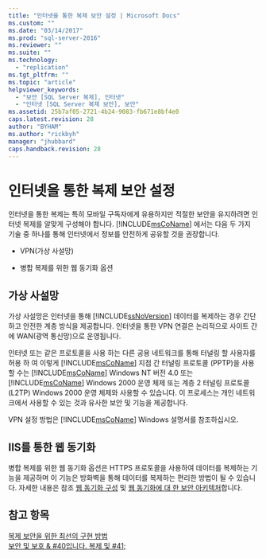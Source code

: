 ```yaml
---
title: "인터넷을 통한 복제 보안 설정 | Microsoft Docs"
ms.custom: ""
ms.date: "03/14/2017"
ms.prod: "sql-server-2016"
ms.reviewer: ""
ms.suite: ""
ms.technology: 
  - "replication"
ms.tgt_pltfrm: ""
ms.topic: "article"
helpviewer_keywords: 
  - "보안 [SQL Server 복제], 인터넷"
  - "인터넷 [SQL Server 복제 보안], 보안"
ms.assetid: 25b7af05-2721-4b24-9083-fb671e8bf4e0
caps.latest.revision: 28
author: "BYHAM"
ms.author: "rickbyh"
manager: "jhubbard"
caps.handback.revision: 28
---
```

# 인터넷을 통한 복제 보안 설정
  인터넷을 통한 복제는 특히 모바일 구독자에게 유용하지만 적절한 보안을 유지하려면 인터넷 복제를 알맞게 구성해야 합니다. [!INCLUDE[msCoName](../../../includes/msconame-md.md)] 에서는 다음 두 가지 기술 중 하나를 통해 인터넷에서 정보를 안전하게 공유할 것을 권장합니다.  
  
-   VPN(가상 사설망)  
  
-   병합 복제를 위한 웹 동기화 옵션  
  
## 가상 사설망  
 가상 사설망은 인터넷을 통해 [!INCLUDE[ssNoVersion](../../../includes/ssnoversion-md.md)] 데이터를 복제하는 경우 간단하고 안전한 계층 방식을 제공합니다. 인터넷을 통한 VPN 연결은 논리적으로 사이트 간에 WAN(광역 통신망)으로 운영됩니다.  
  
 인터넷 또는 같은 프로토콜을 사용 하는 다른 공용 네트워크를 통해 터널링 할 사용자를 허용 하 여 이렇게 [!INCLUDE[msCoName](../../../includes/msconame-md.md)] 지점 간 터널링 프로토콜 (PPTP)을 사용할 수는 [!INCLUDE[msCoName](../../../includes/msconame-md.md)] Windows NT 버전 4.0 또는 [!INCLUDE[msCoName](../../../includes/msconame-md.md)] Windows 2000 운영 체제 또는 계층 2 터널링 프로토콜 (L2TP) Windows 2000 운영 체제와 사용할 수 있습니다. 이 프로세스는 개인 네트워크에서 사용할 수 있는 것과 유사한 보안 및 기능을 제공합니다.  
  
 VPN 설정 방법은 [!INCLUDE[msCoName](../../../includes/msconame-md.md)] Windows 설명서를 참조하십시오.  
  
## IIS를 통한 웹 동기화  
 병합 복제를 위한 웹 동기화 옵션은 HTTPS 프로토콜을 사용하여 데이터를 복제하는 기능을 제공하며 이 기능은 방화벽을 통해 데이터를 복제하는 편리한 방법이 될 수 있습니다. 자세한 내용은 참조 [웹 동기화 구성](../../../relational-databases/replication/configure-web-synchronization.md) 및 [웹 동기화에 대 한 보안 아키텍처](../../../relational-databases/replication/security/security-architecture-for-web-synchronization.md)합니다.  
  
## 참고 항목  
 [복제 보안을 위한 최선의 구현 방법](../../../relational-databases/replication/security/replication-security-best-practices.md)   
 [보안 및 보호 & #40입니다. 복제 및 #41;](../../../relational-databases/replication/security/security-and-protection-replication.md)  
  
  